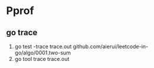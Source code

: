 # Pprof

## go trace

1. go test -trace trace.out github.com/aierui/leetcode-in-go/algo/0001.two-sum
2. go tool trace trace.out

